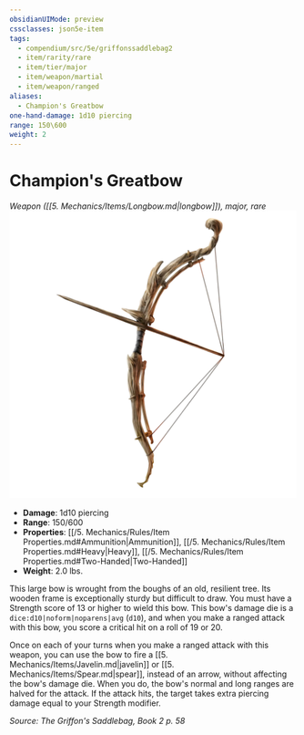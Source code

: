 ```yaml
---
obsidianUIMode: preview
cssclasses: json5e-item
tags:
  - compendium/src/5e/griffonssaddlebag2
  - item/rarity/rare
  - item/tier/major
  - item/weapon/martial
  - item/weapon/ranged
aliases:
  - Champion's Greatbow
one-hand-damage: 1d10 piercing
range: 150\600
weight: 2
---
```

# Champion's Greatbow
*Weapon ([[5. Mechanics/Items/Longbow.md\|longbow]]), major, rare*  
![](https://raw.githubusercontent.com/TheGiddyLimit/homebrew-img/main/img/GriffonsSaddlebag2/Items/Champions-Greatbow.webp#right)  

- **Damage**: 1d10 piercing
- **Range**: 150/600
- **Properties**: [[/5. Mechanics/Rules/Item Properties.md#Ammunition\|Ammunition]], [[/5. Mechanics/Rules/Item Properties.md#Heavy\|Heavy]], [[/5. Mechanics/Rules/Item Properties.md#Two-Handed\|Two-Handed]]
- **Weight**: 2.0 lbs.

This large bow is wrought from the boughs of an old, resilient tree. Its wooden frame is exceptionally sturdy but difficult to draw. You must have a Strength score of 13 or higher to wield this bow. This bow's damage die is a `dice:d10|noform|noparens|avg` (`d10`), and when you make a ranged attack with this bow, you score a critical hit on a roll of 19 or 20.

Once on each of your turns when you make a ranged attack with this weapon, you can use the bow to fire a [[5. Mechanics/Items/Javelin.md\|javelin]] or [[5. Mechanics/Items/Spear.md\|spear]], instead of an arrow, without affecting the bow's damage die. When you do, the bow's normal and long ranges are halved for the attack. If the attack hits, the target takes extra piercing damage equal to your Strength modifier.

*Source: The Griffon's Saddlebag, Book 2 p. 58*
